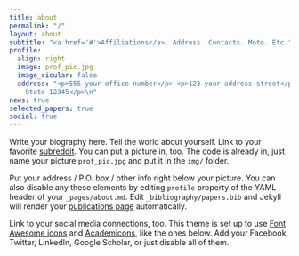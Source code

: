 ```yaml
---
title: about
permalink: "/"
layout: about
subtitle: "<a href='#'>Affiliations</a>. Address. Contacts. Moto. Etc."
profile:
  align: right
  image: prof_pic.jpg
  image_cicular: false
  address: "<p>555 your office number</p> <p>123 your address street</p> <p>Your City,
    State 12345</p>\n"
news: true
selected_papers: true
social: true
---
```


Write your biography here. Tell the world about yourself. Link to your favorite [subreddit](http://reddit.com). You can put a picture in, too. The code is already in, just name your picture `prof_pic.jpg` and put it in the `img/` folder.

Put your address / P.O. box / other info right below your picture. You can also disable any these elements by editing `profile` property of the YAML header of your `_pages/about.md`. Edit `_bibliography/papers.bib` and Jekyll will render your [publications page](/al-folio/publications/) automatically.

Link to your social media connections, too. This theme is set up to use [Font Awesome icons](http://fortawesome.github.io/Font-Awesome/) and [Academicons](https://jpswalsh.github.io/academicons/), like the ones below. Add your Facebook, Twitter, LinkedIn, Google Scholar, or just disable all of them.
